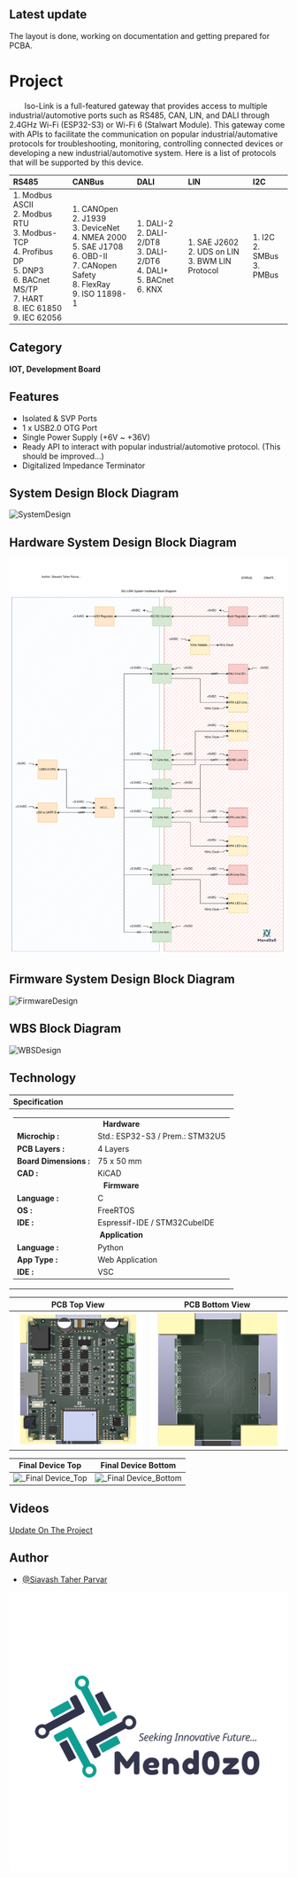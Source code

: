 ## Latest update

The layout is done, working on documentation and getting prepared for PCBA.

# Project

&nbsp;&nbsp;&nbsp;&nbsp;&nbsp;&nbsp;&nbsp;Iso-Link is a full-featured gateway that provides access to multiple industrial/automotive ports such as RS485, CAN, LIN, and DALI through 2.4GHz Wi-Fi (ESP32-S3) or Wi-Fi 6 (Stalwart Module). This gateway come with APIs to facilitate the communication on popular industrial/automative protocols for troubleshooting, monitoring, controlling connected devices or developing a new industrial/automotive system. Here is a list of protocols that will be supported by this device.

|RS485|CANBus|DALI|LIN|I2C|
|:---|:---|:---|:---|:---|
|1. Modbus ASCII<br>2. Modbus RTU <br>3. Modbus-TCP<br>4. Profibus DP <br>5. DNP3 <br>6. BACnet MS/TP<br>7. HART<br>8. IEC 61850<br>9. IEC 62056|1. CANOpen<br>2. J1939<br>3. DeviceNet<br>4. NMEA 2000<br>5. SAE J1708<br>6. OBD-II <br>7. CANopen Safety<br>8. FlexRay<br>9. ISO 11898-1|1. DALI-2<br>2. DALI-2/DT8<br>3. DALI-2/DT6<br>4. DALI+<br>5. BACnet<br>6. KNX|1. SAE J2602 <br>2. UDS on LIN<br>3. BWM LIN Protocol|1. I2C<br>2. SMBus<br>3. PMBus|

## Category

__IOT, Development Board__

## Features

- Isolated & SVP Ports
- 1 x USB2.0 OTG Port
- Single Power Supply (+6V ~ +36V)
- Ready API to interact with popular industrial/automotive protocol. (This should be improved...)
- Digitalized Impedance Terminator

## System Design Block Diagram

![SystemDesign]()

## Hardware System Design Block Diagram

![HardwareDesign](https://github.com/mend0z0/Iso-Link/blob/main/DOC/Block%20Diagrams/_FBD_SYS_HW_ISO-LINK.svg)

## Firmware System Design Block Diagram

![FirmwareDesign]()

## WBS Block Diagram

![WBSDesign]()

## Technology

|Specification|
|:---|
|<table><tbody><tr><td colspan="2" align="center">__Hardware__</h4></td></tr><tr><td>__Microchip :__</td> <td> Std.: ESP32-S3 / Prem.: STM32U5 </td></tr> <tr><td>__PCB Layers :__</td> <td> 4 Layers </td></tr> <tr><td>__Board Dimensions :__ </td> <td> 75 x 50 mm </td></tr> <tr><td>__CAD :__</td> <td> KiCAD </td></tr><tr><td colspan="2" align="center">__Firmware__</h4></td></tr><tr><td>__Language :__</td> <td> C </td></tr> <tr><td>__OS :__</td> <td> FreeRTOS </td></tr> <tr><td>__IDE :__</td> <td> Espressif-IDE / STM32CubeIDE </td></tr><tr><td colspan="2" align="center">__Application__</h4></td></tr><tr><td>__Language :__</td> <td> Python </td></tr> <tr><td>__App Type :__</td> <td> Web Application </td></tr> <tr><td>__IDE :__</td> <td> VSC </td></tr></table>|

|PCB Top View|PCB Bottom View|
|:---:|:---:|
|![Latest Version_Top](https://github.com/mend0z0/Iso-Link/blob/main/DOC/Pictures/_3DView_Top_IsoLink_v1.0.png)|![Latest Version_Bottom](https://github.com/mend0z0/Iso-Link/blob/main/DOC/Pictures/_3DView_Bottom_IsoLink_v1.0.png)|

|Final Device Top|Final Device Bottom|
|:---:|:---:|
|![_Final Device_Top](https://github.com/mend0z0)|![_Final Device_Bottom](https://github.com/mend0z0)|

## Videos

[Update On The Project](https://www.youtube.com/watch?v=Y3GoYqw6YXA&list=PLBWrS0_J_mZ2AYpXI1URpqJv-m0bLa1Cb)

## Author

- [@Siavash Taher Parvar](https://www.linkedin.com/in/mend0z0)


![Logo](https://github.com/mend0z0/Scoreboard/blob/main/LOGO.png)